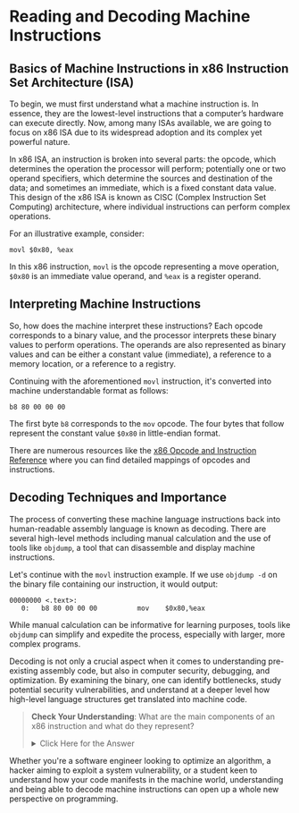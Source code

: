 # Reading and Decoding Machine Instructions

## Basics of Machine Instructions in x86 Instruction Set Architecture (ISA)

To begin, we must first understand what a machine instruction is. In essence, they are the lowest-level instructions that a computer’s hardware can execute directly. Now, among many ISAs available, we are going to focus on x86 ISA due to its widespread adoption and its complex yet powerful nature.

In x86 ISA, an instruction is broken into several parts: the opcode, which determines the operation the processor will perform; potentially one or two operand specifiers, which determine the sources and destination of the data; and sometimes an immediate, which is a fixed constant data value. This design of the x86 ISA is known as CISC (Complex Instruction Set Computing) architecture, where individual instructions can perform complex operations.

For an illustrative example, consider:

```assembly
movl $0x80, %eax
```

In this x86 instruction, `movl` is the opcode representing a move operation, `$0x80` is an immediate value operand, and `%eax` is a register operand.

## Interpreting Machine Instructions

So, how does the machine interpret these instructions? Each opcode corresponds to a binary value, and the processor interprets these binary values to perform operations. The operands are also represented as binary values and can be either a constant value (immediate), a reference to a memory location, or a reference to a registry.

Continuing with the aforementioned `movl` instruction, it's converted into machine understandable format as follows:

```assembly
b8 80 00 00 00
```

The first byte `b8` corresponds to the `mov` opcode. The four bytes that follow represent the constant value `$0x80` in little-endian format.

There are numerous resources like the [x86 Opcode and Instruction Reference](http://ref.x86asm.net/) where you can find detailed mappings of opcodes and instructions.

## Decoding Techniques and Importance

The process of converting these machine language instructions back into human-readable assembly language is known as decoding. There are several high-level methods including manual calculation and the use of tools like `objdump`, a tool that can disassemble and display machine instructions.

Let's continue with the `movl` instruction example. If we use `objdump -d` on the binary file containing our instruction, it would output:

```assembly
00000000 <.text>:
   0:   b8 80 00 00 00          mov    $0x80,%eax
```

While manual calculation can be informative for learning purposes, tools like `objdump` can simplify and expedite the process, especially with larger, more complex programs.

Decoding is not only a crucial aspect when it comes to understanding pre-existing assembly code, but also in computer security, debugging, and optimization. By examining the binary, one can identify bottlenecks, study potential security vulnerabilities, and understand at a deeper level how high-level language structures get translated into machine code.

> **Check Your Understanding**: What are the main components of an x86 instruction and what do they represent?
> <details><summary>Click Here for the Answer</summary> An x86 instruction mainly consists of an opcode, which represents the operation to be performed and the operands, which represent the sources and destinations of the data. It may also include an immediate value which is a fixed constant data value. </details>

 Whether you're a software engineer looking to optimize an algorithm, a hacker aiming to exploit a system vulnerability, or a student keen to understand how your code manifests in the machine world, understanding and being able to decode machine instructions can open up a whole new perspective on programming.
